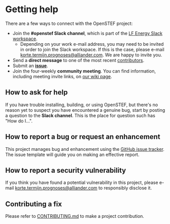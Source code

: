 <!--
SPDX-FileCopyrightText: 2017-2024 Alliander N.V. <korte.termijn.prognoses@alliander.com>

SPDX-License-Identifier: MPL-2.0
-->
# Getting help

There are a few ways to connect with the OpenSTEF project:

* Join the **#openstef Slack channel**, which is part of the [LF Energy Slack workspace](https://slack.lfenergy.org/).
  * Depending on your work e-mail address, you may need to be invited in order to join the Slack workspace. If this is the case, please e-mail <korte.termijn.prognoses@alliander.com>. We are happy to invite you.
* Send a **direct message** to one of the most recent [contributors](https://github.com/OpenSTEF/openstef/graphs/contributors).
* Submit an [**issue**](https://github.com/OpenSTEF/openstef/issues).
* Join the four-weekly **community meeting**. You can find information, including meeting invite links, on [our wiki page](https://wiki.lfenergy.org/display/OS/Four-weekly+community+meeting).

## How to ask for help

If you have trouble installing, building, or using OpenSTEF, but there's no reason yet to suspect you have encountered a genuine bug,
start by posting a question to the **Slack channel**.
This is the place for question such has "How do I...".

## How to report a bug or request an enhancement

This project manages bug and enhancement using the [GitHub issue tracker](https://github.com/OpenSTEF/openstef/issues).
The issue template will guide you on making an effective report.

## How to report a security vulnerability

If you think you have found a potential vulnerability in this project,
please e-mail <korte.termijn.prognoses@alliander.com> to responsibly disclose it.

## Contributing a fix

Please refer to [CONTRIBUTING.md](CONTRIBUTING.md) to make a project contribution.
